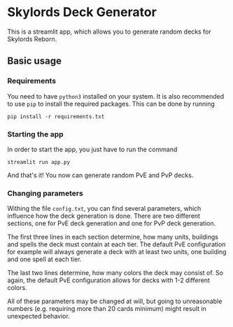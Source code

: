 # Skylords Deck Generator

This is a streamlit app, which allows you to generate random decks for Skylords Reborn.

## Basic usage

### Requirements

You need to have `python3` installed on your system. It is also recommended to use `pip` to install the required
packages. This can be done by running

```pip install -r requirements.txt```

### Starting the app

In order to start the app, you just have to run the command

```streamlit run app.py```

And that's it!
You now can generate random PvE and PvP decks.

### Changing parameters

Withing the file `config.txt`, you can find several parameters, which influence how the deck generation is done.
There are two different sections, one for PvE deck generation and one for PvP deck generation.

The first three lines in each section determine, how many units, buildings and spells the deck must contain at each
tier.
The default PvE configuration for example will always generate a deck with at least two units, one building and one
spell at each tier.

The last two lines determine, how many colors the deck may consist of.
So again, the default PvE configuration allows for decks with 1-2 different colors.

All of these parameters may be changed at will, but going to unreasonable numbers (e.g. requiring more than 20 cards
minimum) might result in unexpected behavior.
